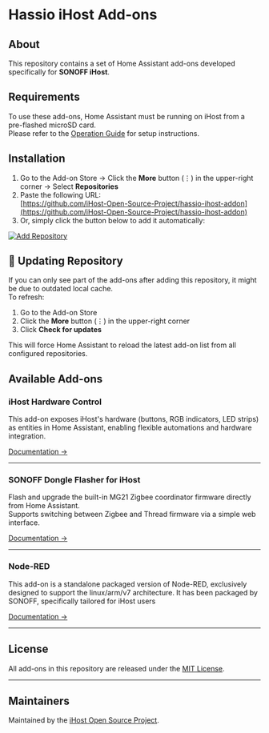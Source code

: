 # Hassio iHost Add-ons

## About
This repository contains a set of Home Assistant add-ons developed specifically for **SONOFF iHost**.

## Requirements
To use these add-ons, Home Assistant must be running on iHost from a pre-flashed microSD card.  
Please refer to the [Operation Guide](https://github.com/iHost-Open-Source-Project/ha-operating-system?tab=readme-ov-file#readme) for setup instructions.

## Installation
1. Go to the Add-on Store → Click the **More** button (⋮) in the upper-right corner → Select **Repositories**  
2. Paste the following URL:  
   [https://github.com/iHost-Open-Source-Project/hassio-ihost-addon](https://github.com/iHost-Open-Source-Project/hassio-ihost-addon)  
3. Or, simply click the button below to add it automatically:

[![Add Repository](https://my.home-assistant.io/badges/supervisor_add_addon_repository.svg)](https://my.home-assistant.io/redirect/supervisor_add_addon_repository/?repository_url=https%3A%2F%2Fgithub.com%2FiHost-Open-Source-Project%2Fhassio-ihost-addon)

## 🔄 Updating Repository

If you can only see part of the add-ons after adding this repository, it might be due to outdated local cache.  
To refresh:

1. Go to the Add-on Store  
2. Click the **More** button (⋮) in the upper-right corner  
3. Click **Check for updates**

This will force Home Assistant to reload the latest add-on list from all configured repositories.

## Available Add-ons

### iHost Hardware Control

This add-on exposes iHost's hardware (buttons, RGB indicators, LED strips) as entities in Home Assistant, enabling flexible automations and hardware integration.

[Documentation →](https://github.com/iHost-Open-Source-Project/hassio-ihost-addon/blob/master/hassio-ihost-hardware-control/DOCS.md)

---

### SONOFF Dongle Flasher for iHost

Flash and upgrade the built-in MG21 Zigbee coordinator firmware directly from Home Assistant.  
Supports switching between Zigbee and Thread firmware via a simple web interface.

[Documentation →](https://github.com/iHost-Open-Source-Project/hassio-ihost-addon/blob/master/hassio-ihost-sonoff-dongle-flasher/DOCS.md)

---
### Node-RED

This add-on is a standalone packaged version of Node-RED, exclusively designed to support the linux/arm/v7 architecture. It has been packaged by SONOFF, specifically tailored for iHost users

[Documentation →](https://github.com/iHost-Open-Source-Project/hassio-ihost-addon/blob/master/hassio-ihost-node-red/README.md)

---

## License

All add-ons in this repository are released under the [MIT License](./LICENSE).

---

## Maintainers

Maintained by the [iHost Open Source Project](https://github.com/iHost-Open-Source-Project).
